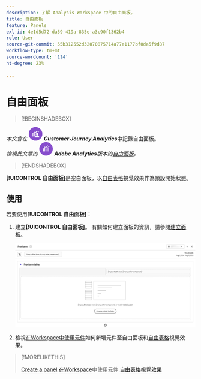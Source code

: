 ```yaml
---
description: 了解 Analysis Workspace 中的自由面板。
title: 自由面板
feature: Panels
exl-id: 4e1d5d72-da59-419a-835e-a3c90f1362b4
role: User
source-git-commit: 55b312552d32070875714a77e1177bf0da5f9d87
workflow-type: tm+mt
source-wordcount: '114'
ht-degree: 23%

---
```


# 自由面板


>[!BEGINSHADEBOX]

_本文會在_ ![CustomerJourneyAnalytics](/help/assets/icons/CustomerJourneyAnalytics.svg) _**Customer Journey Analytics**_&#x200B;中記錄自由面板。<br/>_檢視此文章的_ ![AdobeAnalytics](/help/assets/icons/AdobeAnalytics.svg) _**Adobe Analytics**&#x200B;版本的[自由面板](https://experienceleague.adobe.com/en/docs/analytics/analyze/analysis-workspace/panels/freeform-panel)。_

>[!ENDSHADEBOX]


**[!UICONTROL 自由面板]**&#x200B;是空白面板，以[自由表格](/help/analysis-workspace/visualizations/freeform-table/freeform-table.md)視覺效果作為預設開始狀態。

## 使用

若要使用&#x200B;**[!UICONTROL 自由面板]**：

1. 建立&#x200B;**[!UICONTROL 自由面板]**。 有關如何建立面板的資訊，請參閱[建立面板](panels.md#create-a-panel)。

   ![預設的自由面板，顯示具有自由表格的空白面板。](assets/freeform-panel.png)

1. 檢視[在Workspace中使用元件](/help/components/use-components-in-workspace.md)如何新增元件至自由面板和[自由表格](/help/analysis-workspace/visualizations/freeform-table/freeform-table.md)視覺效果。


>[!MORELIKETHIS]
>
>[Create a panel](/help/analysis-workspace/c-panels/panels.md#create-a-panel)
>[在Workspace](/help/components/use-components-in-workspace.md)中使用元件
>[自由表格視覺效果](/help/analysis-workspace/visualizations/freeform-table/freeform-table.md)
>